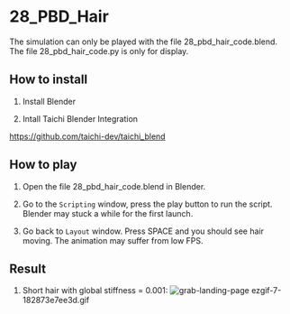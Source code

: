 # 28_PBD_Hair

The simulation can only be played with the file 28_pbd_hair_code.blend. The file 28_pbd_hair_code.py is only for display. 

## How to install

1. Install Blender 

2. Intall Taichi Blender Integration 

https://github.com/taichi-dev/taichi_blend


## How to play 

1. Open the file 28_pbd_hair_code.blend in Blender. 

2. Go to the ``Scripting`` window, press the play button to run the script. Blender may stuck a while for the first launch.

3. Go back to ``Layout`` window. Press SPACE and you should see hair moving. The animation may suffer from low FPS. 

## Result

1. Short hair with global stiffness = 0.001:  ![grab-landing-page](https://github.com/winnie1312/grab/blob/master/grab-landingpage-winnie.gif) ezgif-7-182873e7ee3d.gif

